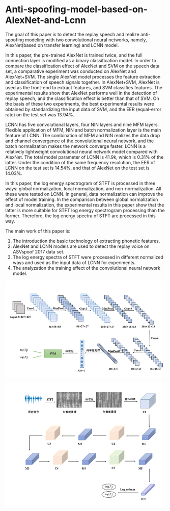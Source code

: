 # Anti-spoofing-model-based-on-AlexNet-and-Lcnn
The goal of this paper is to detect the replay speech and realize anti-spoofing modeling with two convolutional neural networks, namely, AlexNet(based on transfer learning) and LCNN model.

In this paper, the pre-trained AlexNet is trained twice, and the full connection layer is modified as a binary classification model. In order to compare the classification effect of AlexNet and SVM on the speech data set, a comparative experiment was conducted on AlexNet and AlexNet+SVM. The single AlexNet model processes the feature extraction and classification of speech signals together. In AlexNet+SVM, AlexNet is used as the front-end to extract features, and SVM classifies features. The experimental results show that AlexNet performs well in the detection of replay speech, and the classification effect is better than that of SVM. On the basis of these two experiments, the best experimental results were obtained by standardizing the input data of SVM, and the EER (equal-error rate) on the test set was 13.94%.

LCNN has five convolutional layers, four NIN layers and nine MFM layers. Flexible application of MFM, NIN and batch normalization layer is the main feature of LCNN. The combination of MFM and NIN realizes the data drop and channel convergence of the convolutional neural network, and the batch normalization makes the network converge faster. LCNN is a relatively lightweight convolutional neural network model compared with AlexNet. The total model parameter of LCNN is 41.9k, which is 0.31% of the latter. Under the condition of the same frequency resolution, the EER of LCNN on the test set is 14.54%, and that of AlexNet on the test set is 14.03%.

In this paper, the log energy spectrogram of STFT is processed in three ways: global normalization, local normalization, and non-normalization. All these were tested on LCNN. In general, data normalization can improve the effect of model training. In the comparison between global normalization and local normalization, the experimental results in this paper show that the latter is more suitable for STFT log energy spectrogram processing than the former. Therefore, the log energy spectra of STFT are processed in this way.

The main work of this paper is: 
1) The introduction the basic technology of extracting phonetic features.
2) AlexNet and LCNN models are used to detect the replay voice on ASVspoof 2017 data set.
3) The log energy spectra of STFT were processed in different normalized ways and used as the input data of LCNN for experiments.
4) The analyzation the training effect of the convolutional neural network model.

![image](https://github.com/RabbitSea/Anti-spoofing-model-based-on-AlexNet-and-Lcnn/blob/master/AlexNet.PNG)

![image](https://github.com/RabbitSea/Anti-spoofing-model-based-on-AlexNet-and-Lcnn/blob/master/Lcnn.PNG)
